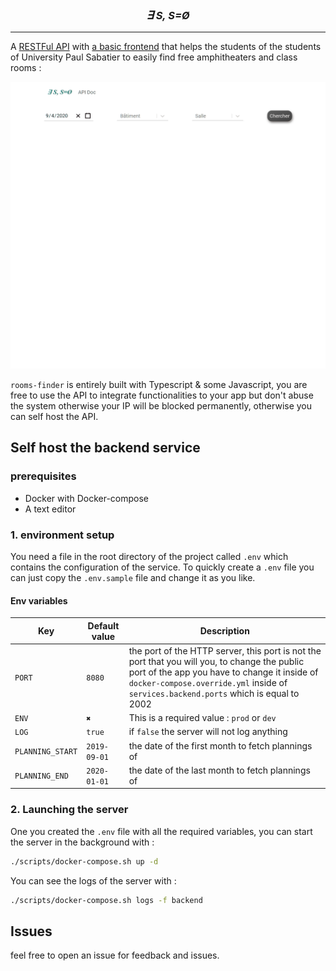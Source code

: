 <h3 align="center"><i><span style="font-size: 1.1em;">∃</span> S, S=Ø </i></h3>

---

A [RESTFul API](https://rooms-finder.goulin.fr/doc) with [a basic frontend](https://rooms-finder.goulin.fr) that helps the students of the students of University Paul Sabatier to easily find free amphitheaters and class rooms :

<p align="center"><img src="/resources/img/demo.gif" alt="rooms-finder"/></p>

`rooms-finder` is entirely built with Typescript & some Javascript, you are free to use the API to integrate functionalities to your app but don't abuse the system otherwise your IP will be blocked permanently, otherwise you can self host the API.

## Self host the backend service
### prerequisites
* Docker with Docker-compose
* A text editor

### 1. environment setup
You need a file in the root directory of the project called `.env` which contains the configuration of the service.
To quickly create a `.env` file you can just copy the `.env.sample` file and change it as you like.

#### Env variables

| Key              | Default value | Description                                                                                                                                                                                                                             |
| ---------------- | ------------- | --------------------------------------------------------------------------------------------------------------------------------------------------------------------------------------------------------------------------------------- |
| `PORT`           | `8080`        | the port of the HTTP server, this port is not the port that you will you, to change the public port of the app you have to change it inside of `docker-compose.override.yml` inside of `services.backend.ports` which is equal to 2002 |
| `ENV`            | `✖`           | This is a required value : `prod` or `dev`                                                                                                                                                                                              |
| `LOG`            | `true`        | if `false` the server will not log anything                                                                                                                                                                                             |
| `PLANNING_START` | `2019-09-01`  | the date of the first month to fetch plannings of                                                                                                                                                                                       |
| `PLANNING_END`   | `2020-01-01`  | the date of the last month to fetch plannings of                                                                                                                                                                                        |

### 2. Launching the server
One you created the `.env` file with all the required variables, you can start the server in the background with :
```bash
./scripts/docker-compose.sh up -d
```

You can see the logs of the server with :
```bash
./scripts/docker-compose.sh logs -f backend
```

## Issues
feel free to open an issue for feedback and issues.
